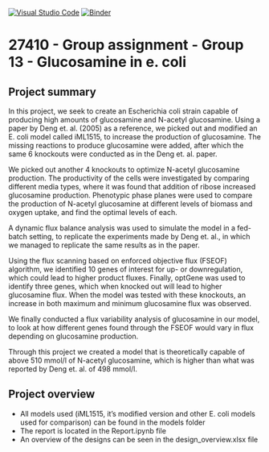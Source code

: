 [![Visual Studio Code](https://classroom.github.com/assets/open-in-vscode-c66648af7eb3fe8bc4f294546bfd86ef473780cde1dea487d3c4ff354943c9ae.svg)](https://classroom.github.com/online_ide?assignment_repo_id=9284979&assignment_repo_type=AssignmentRepo)
[![Binder](https://mybinder.org/badge_logo.svg)](https://mybinder.org/v2/gh/27410/27410-group-assigment-group-13-glucosamine-in-e-coli/main)

# 27410 - Group assignment - Group 13 - Glucosamine in e. coli

## Project summary
In this project, we seek to create an Escherichia coli strain capable of producing high amounts of glucosamine and N-acetyl glucosamine. Using a paper by Deng et. al. (2005) as a reference, we picked out and modified an E. coli model called iML1515, to increase the production of glucosamine. The missing reactions to produce glucosamine were added, after which the same 6 knockouts were conducted as in the Deng et. al. paper.

We picked out another 4 knockouts to optimize N-acetyl glucosamine production. The productivity of the cells were investigated by comparing different media types, where it was found that addition of ribose increased glucosamine production. Phenotypic phase planes were used to compare the production of N-acetyl glucosamine at different levels of biomass and oxygen uptake, and find the optimal levels of each. 

A dynamic flux balance analysis was used to simulate the model in a fed-batch setting, to replicate the experiments made by Deng et. al., in which we managed to replicate the same results as in the paper. 

Using the flux scanning based on enforced objective flux (FSEOF) algorithm, we identified 10 genes of interest for up- or downregulation, which could lead to higher product fluxes.
Finally, optGene was used to identify three genes, which when knocked out will lead to higher glucosamine flux. When the model was tested with these knockouts, an increase in both maximum and minimum glucosamine flux was observed.

We finally conducted a flux variability analysis of glucosamine in our model, to look at how different genes found through the FSEOF would vary in flux depending on glucosamine production.

Through this project we created a model that is theoretically capable of above 510 mmol/l of N-acetyl glucosamine, which is higher than what was reported by Deng et. al. of 498 mmol/l.



## Project overview
* All models used (iML1515, it’s modified version and other E. coli models used for comparison) can be found in the models folder
* The report is located in the Report.ipynb file
* An overview of the designs can be seen in the design_overview.xlsx file


